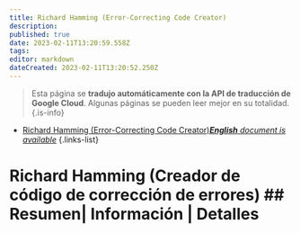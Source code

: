 ```yaml
---
title: Richard Hamming (Error-Correcting Code Creator)
description: 
published: true
date: 2023-02-11T13:20:59.558Z
tags: 
editor: markdown
dateCreated: 2023-02-11T13:20:52.250Z
---
```


> Esta página se **tradujo automáticamente con la API de traducción de Google Cloud**.
Algunas páginas se pueden leer mejor en su totalidad.{.is-info}



- [Richard Hamming (Error-Correcting Code Creator)***English** document is available*](/en/Knowledge-base/Dictionary/Person/richard-hamming-error-correcting-code-creator)
{.links-list}
# Richard Hamming (Creador de código de corrección de errores) ## Resumen| Información | Detalles
